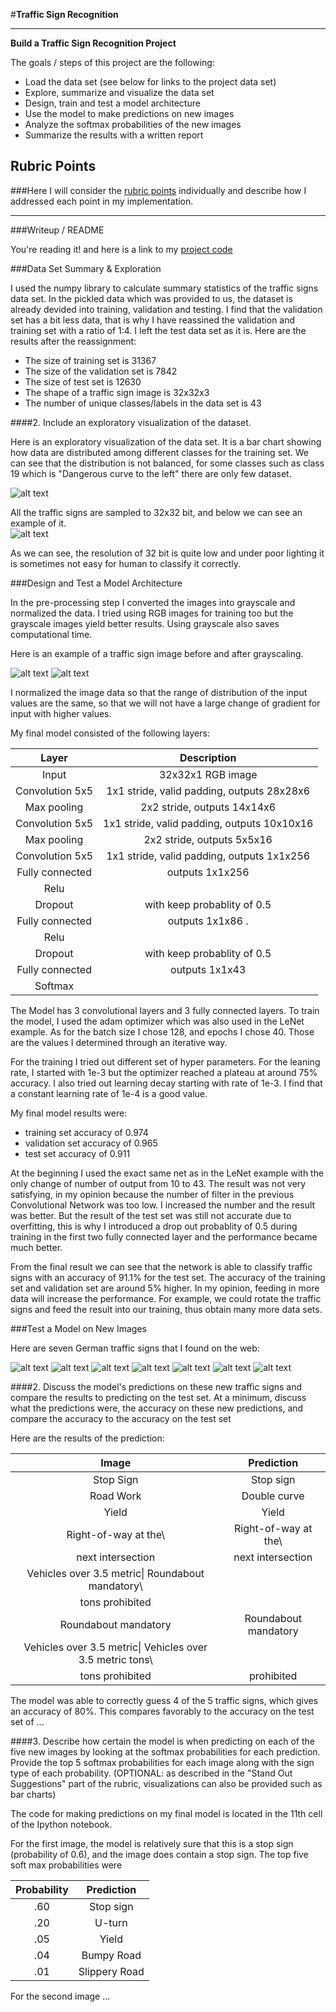 #**Traffic Sign Recognition** 

---

**Build a Traffic Sign Recognition Project**

The goals / steps of this project are the following:
* Load the data set (see below for links to the project data set)
* Explore, summarize and visualize the data set
* Design, train and test a model architecture
* Use the model to make predictions on new images
* Analyze the softmax probabilities of the new images
* Summarize the results with a written report


[//]: # (Image References)

[image1]: ./NumOfDatTraining.png "Number of Traffic Sign of different Classes in Training Data"
[image2]: ./speed_70.png "Example of Training Data: Speed Limit 70 kmh"
[image3]: ./speed_30.png "Example of Training Data: Speed Limit 70 kmh"
[image4]: ./speed_30_gray.png "Example of Training Data: Speed Limit 70 kmh"
[image5]: ./signs/1.png "traffic sign found on internet - 1"
[image6]: ./signs/2.png "traffic sign found on internet - 2"
[image7]: ./signs/3.png "traffic sign found on internet - 3"
[image8]: ./signs/4.png "traffic sign found on internet - 4"
[image9]: ./signs/5.png  "traffic sign found on internet - 5"
[image10]: ./signs/6.png  "traffic sign found on internet - 5"
[image11]: ./signs/7.png  "traffic sign found on internet - 5"

## Rubric Points
###Here I will consider the [rubric points](https://review.udacity.com/#!/rubrics/481/view) individually and describe how I addressed each point in my implementation.  

---
###Writeup / README

You're reading it! and here is a link to my [project code](https://github.com/severina19/UdacitySelfDrivingCar/blob/master/Lesson2/Traffic_Sign_Classifier_trained.ipynb)

###Data Set Summary & Exploration

I used the numpy library to calculate summary statistics of the traffic signs data set. In the pickled data which was provided to us, the dataset is already devided into training, validation and testing. I find that the validation set has a bit less data, that is why I have reassined the validation and training set with a ratio of 1:4. I left the test data set as it is. Here are the results after the reassignment:

* The size of training set is 31367
* The size of the validation set is 7842
* The size of test set is 12630
* The shape of a traffic sign image is 32x32x3
* The number of unique classes/labels in the data set is 43

####2. Include an exploratory visualization of the dataset.

Here is an exploratory visualization of the data set. It is a bar chart showing how data are distributed among different classes for the training set. We can see that the distribution is not balanced, for some classes such as class 19 which is "Dangerous curve to the left" there are only few dataset. 

![alt text][image1]

All the traffic signs are sampled to 32x32 bit, and below we can see an example of it.  
![alt text][image2]

As we can see, the resolution of 32 bit is quite low and under poor lighting it is sometimes not easy for human to classify it correctly.  

###Design and Test a Model Architecture

In the pre-processing step I converted the images into grayscale and normalized the data. I tried using RGB images for training too but the grayscale images yield better results. Using grayscale also saves computational time. 

Here is an example of a traffic sign image before and after grayscaling.

![alt text][image3]
![alt text][image4]

I normalized the image data so that the range of distribution of the input values are the same, so that we will not have a large change of gradient for input with higher values.  

My final model consisted of the following layers:

| Layer         		|     Description	        					| 
|:---------------------:|:---------------------------------------------:| 
| Input         		| 32x32x1 RGB image   							| 
| Convolution 5x5     	| 1x1 stride, valid padding, outputs 28x28x6 	|
| Max pooling	      	| 2x2 stride,  outputs 14x14x6 				    |
| Convolution 5x5	    | 1x1 stride, valid padding, outputs 10x10x16   |
| Max pooling	      	| 2x2 stride,  outputs 5x5x16 				    |
| Convolution 5x5	    | 1x1 stride, valid padding, outputs 1x1x256    |  
| Fully connected		| outputs 1x1x256           					|
| Relu           		|                            					|
| Dropout          		| with keep probablity of 0.5            		|
| Fully connected		| outputs 1x1x86 .        						|
| Relu           		|                            					|
| Dropout          		| with keep probablity of 0.5                   |
| Fully connected		| outputs 1x1x43   							    |
| Softmax				|           									|
 
The Model has 3 convolutional layers and 3 fully connected layers. To train the model, I used the adam optimizer which was also used in the LeNet example. As for the batch size I chose 128, and epochs I chose 40. Those are the values I determined through an iterative way.

For the training I tried out different set of hyper parameters. For the leaning rate, I started with 1e-3 but the optimizer reached a plateau at around 75% accuracy. I also tried out learning decay starting with rate of 1e-3. I find that a constant learning rate of 1e-4 is a good value. 

My final model results were:
* training set accuracy of 0.974
* validation set accuracy of 0.965 
* test set accuracy of 0.911

At the beginning I used the exact same net as in the LeNet example with the only change of number of output from 10 to 43. The result was not very satisfying, in my opinion because the number of filter in the previous Convolutional Network was too low. I increased the number and the result was better. But the result of the test set was still not accurate due to overfitting, this is why I introduced a drop out probablity of 0.5 during training in the first two fully connected layer and the performance became much better. 

From the final result we can see that the network is able to classify traffic signs with an accuracy of 91.1% for the test set. The accuracy of the training set and validation set are around 5% higher. In my opinion, feeding in more data will increase the performance. For example, we could rotate the traffic signs and feed the result into our training, thus obtain many more data sets. 


###Test a Model on New Images

Here are seven German traffic signs that I found on the web:

![alt text][image5] 
![alt text][image6] 
![alt text][image7] 
![alt text][image8] 
![alt text][image9]
![alt text][image10]
![alt text][image11]



####2. Discuss the model's predictions on these new traffic signs and compare the results to predicting on the test set. At a minimum, discuss what the predictions were, the accuracy on these new predictions, and compare the accuracy to the accuracy on the test set 

Here are the results of the prediction:

| Image			           |     Prediction	        			| 
|:------------------------:|:----------------------------------:| 
| Stop Sign      		   | Stop sign   						| 
| Road Work   			   | Double curve 						|
| Yield					   | Yield								|
| Right-of-way at the\     | Right-of-way at the\               |
| next intersection	       | next intersection					|
| Vehicles over 3.5 metric\| Roundabout mandatory\              |
| tons prohibited		   |       							    |
| Roundabout mandatory	   | Roundabout mandatory				|
| Vehicles over 3.5 metric\| Vehicles over 3.5 metric tons\     |
| tons prohibited		   | prohibited				            |


The model was able to correctly guess 4 of the 5 traffic signs, which gives an accuracy of 80%. This compares favorably to the accuracy on the test set of ...

####3. Describe how certain the model is when predicting on each of the five new images by looking at the softmax probabilities for each prediction. Provide the top 5 softmax probabilities for each image along with the sign type of each probability. (OPTIONAL: as described in the "Stand Out Suggestions" part of the rubric, visualizations can also be provided such as bar charts)

The code for making predictions on my final model is located in the 11th cell of the Ipython notebook.

For the first image, the model is relatively sure that this is a stop sign (probability of 0.6), and the image does contain a stop sign. The top five soft max probabilities were

| Probability         	|     Prediction	        					| 
|:---------------------:|:---------------------------------------------:| 
| .60         			| Stop sign   									| 
| .20     				| U-turn 										|
| .05					| Yield											|
| .04	      			| Bumpy Road					 				|
| .01				    | Slippery Road      							|


For the second image ... 





